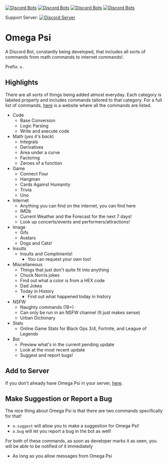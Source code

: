 [![Discord Bots](https://discordbots.org/api/widget/owner/535587516816949248.svg)](https://discordbots.org/bot/535587516816949248)
[![Discord Bots](https://discordbots.org/api/widget/status/535587516816949248.svg)](https://discordbots.org/bot/535587516816949248)
[![Discord Bots](https://discordbots.org/api/widget/servers/535587516816949248.svg)](https://discordbots.org/bot/535587516816949248)
[![Discord Bots](https://discordbots.org/api/widget/lib/535587516816949248.svg)](https://discordbots.org/bot/535587516816949248)

Support Server: [![Discord Server](https://img.shields.io/discord/521185038969208850.svg)](https://discord.gg/W8yVrHt)

# Omega Psi
A Discord Bot, constantly being developed, that includes all sorts of commands from math commands to internet commands!.

Prefix: `o.`

## Highlights
There are all sorts of things being added almost everyday.
Each category is labeled properly and includes commands tailored to that category.
For a full list of commands, [here](https://omegapsi.fellowhashbrown.com/commands) is a website where all the commands are listed.
  * Code
    * Base Conversion
    * Logic Parsing
    * Write and execute code
  * Math (*yes it's back*)
    * Integrals
    * Derivatives
    * Area under a curve
    * Factoring
    * Zeroes of a function
  * Game
    * Connect Four
    * Hangman
    * Cards Against Humanity
    * Trivia
    * Uno
  * Internet
    * Anything you can find on the internet, you can find here
    * IMDb
    * Current Weather and the Forecast for the next 7 days!
    * Look up concerts/events and performers/attractions!
  * Image
    * Gifs
    * Avatars
    * Dogs and Cats!
  * Insults
    * Insults and Compliments!
      * You can request your own too!
  * Miscellaneous
    * Things that just don't quite fit into anything
    * Chuck Norris jokes
    * Find out what a color is from a HEX code
    * Dad Jokes
    * Today in History
      * Find out what happened today in history
  * NSFW
    * Naughty commands (18+)
    * Can only be run in an NSFW channel (It just makes sense)
    * Urban Dictionary
  * Stats
    * Online Game Stats for Black Ops 3/4, Fortnite, and League of Legends
  * Bot
    * Preview what's in the current pending update
    * Look at the most recent update
    * Suggest and report bugs!

## Add to Server
If you don't already have Omega Psi in your server, [here](https://discordapp.com/oauth2/authorize?client_id=535587516816949248&scope=bot&permissions=519232).

## Make Suggestion or Report a Bug
The nice thing about Omega Psi is that there are two commands specifically for that!
 * `o.suggest` will allow you to make a suggestion for Omega Psi!
 * `o.bug` will let you report a bug in the bot as well!

For both of these commands, as soon as developer marks it as seen, you will be able to be notified of it immediately
 * As long as you allow messages from Omega Psi
